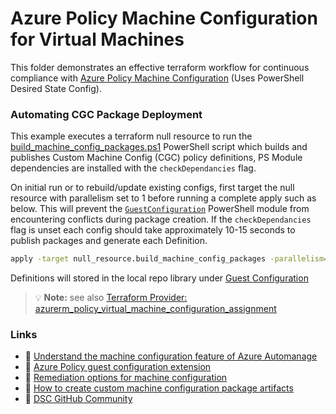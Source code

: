 # Azure Policy Machine Configuration for Virtual Machines

This folder demonstrates an effective terraform workflow for continuous compliance with [Azure Policy Machine Configuration](https://learn.microsoft.com/en-us/azure/governance/machine-configuration/overview) (Uses PowerShell Desired State Config).

### Automating CGC Package Deployment

This example executes a terraform null resource to run the [build_machine_config_packages.ps1](../scripts/build_machine_config_packages.ps1) PowerShell script which builds and publishes Custom Machine Config (CGC) policy definitions, PS Module dependencies are installed with the `checkDependancies` flag.

On initial run or to rebuild/update existing configs, first target the null resource with parallelism set to 1 before running a complete apply such as below. This will prevent the [`GuestConfiguration`](https://www.powershellgallery.com/packages/GuestConfiguration/) PowerShell module from encountering conflicts during package creation. If the `checkDependancies` flag is unset each config should take approximately 10-15 seconds to publish packages and generate each Definition.

```bash
apply -target null_resource.build_machine_config_packages -parallelism=1 && tf apply
```

Definitions will stored in the local repo library under [Guest Configuration](../policies/Guest%20Configuration/)

> 💡 **Note:** see also [Terraform Provider: azurerm_policy_virtual_machine_configuration_assignment](https://registry.terraform.io/providers/hashicorp/azurerm/latest/docs/resources/policy_virtual_machine_configuration_assignment)

### Links

- 📘 [Understand the machine configuration feature of Azure Automanage](https://learn.microsoft.com/en-us/azure/governance/machine-configuration/overview)
- 📘 [Azure Policy guest configuration extension](https://learn.microsoft.com/en-us/azure/cloud-adoption-framework/manage/azure-server-management/guest-configuration-policy)
- 📘 [Remediation options for machine configuration](https://learn.microsoft.com/en-us/azure/governance/machine-configuration/machine-configuration-policy-effects)
- 📘 [How to create custom machine configuration package artifacts](https://learn.microsoft.com/en-us/azure/governance/machine-configuration/machine-configuration-create)
- 📙 [DSC GitHub Community](https://github.com/dsccommunity)